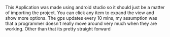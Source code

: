 This Application was made using android studio so it should just be a matter of importing the project.
You can click any item to expand the view and show more options.
The gps updates every 10 mins, my assumption was that a programmer doesn't really move around very much when they are working.
Other than that its pretty straight forward


	